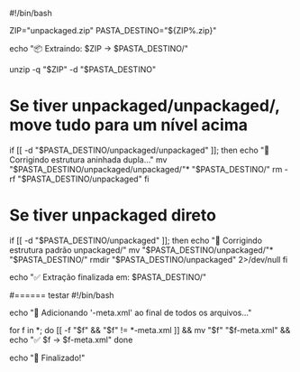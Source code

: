 #!/bin/bash

ZIP="unpackaged.zip"
PASTA_DESTINO="${ZIP%.zip}"

echo "📦 Extraindo: $ZIP → $PASTA_DESTINO/"

unzip -q "$ZIP" -d "$PASTA_DESTINO"

# Se tiver unpackaged/unpackaged/, move tudo para um nível acima
if [[ -d "$PASTA_DESTINO/unpackaged/unpackaged" ]]; then
  echo "🔧 Corrigindo estrutura aninhada dupla..."
  mv "$PASTA_DESTINO/unpackaged/unpackaged/"* "$PASTA_DESTINO/"
  rm -rf "$PASTA_DESTINO/unpackaged"
fi

# Se tiver unpackaged direto
if [[ -d "$PASTA_DESTINO/unpackaged" ]]; then
  echo "🔧 Corrigindo estrutura padrão unpackaged/"
  mv "$PASTA_DESTINO/unpackaged/"* "$PASTA_DESTINO/"
  rmdir "$PASTA_DESTINO/unpackaged" 2>/dev/null
fi

echo "✅ Extração finalizada em: $PASTA_DESTINO/"

#====== testar
#!/bin/bash

echo "🔧 Adicionando '-meta.xml' ao final de todos os arquivos..."

for f in *; do
  [[ -f "$f" && "$f" != *-meta.xml ]] && mv "$f" "$f-meta.xml" && echo "✅ $f → $f-meta.xml"
done

echo "🏁 Finalizado!"

